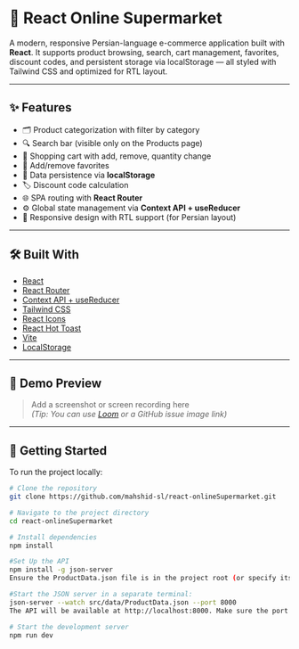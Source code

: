 # 🛒 React Online Supermarket

A modern, responsive Persian-language e-commerce application built with **React**. It supports product browsing, search, cart management, favorites, discount codes, and persistent storage via localStorage — all styled with Tailwind CSS and optimized for RTL layout.

---

## ✨ Features

- 🗂️ Product categorization with filter by category
- 🔍 Search bar (visible only on the Products page)
- 🛒 Shopping cart with add, remove, quantity change
- 💖 Add/remove favorites
- 💾 Data persistence via **localStorage**
- 🏷️ Discount code calculation
- 🌐 SPA routing with **React Router**
- ⚙️ Global state management via **Context API + useReducer**
- 📱 Responsive design with RTL support (for Persian layout)

---

## 🛠️ Built With

- [React](https://reactjs.org/)
- [React Router](https://reactrouter.com/)
- [Context API + useReducer](https://reactjs.org/docs/hooks-reference.html#usereducer)
- [Tailwind CSS](https://tailwindcss.com/)
- [React Icons](https://react-icons.github.io/react-icons/)
- [React Hot Toast](https://react-hot-toast.com/)
- [Vite](https://vitejs.dev/)
- [LocalStorage](https://developer.mozilla.org/en-US/docs/Web/API/Window/localStorage)

---

## 📸 Demo Preview

> Add a screenshot or screen recording here  
> *(Tip: You can use [Loom](https://www.loom.com/) or a GitHub issue image link)*

---

## 🚀 Getting Started

To run the project locally:

```bash
# Clone the repository
git clone https://github.com/mahshid-sl/react-onlineSupermarket.git

# Navigate to the project directory
cd react-onlineSupermarket

# Install dependencies
npm install

#Set Up the API
npm install -g json-server
Ensure the ProductData.json file is in the project root (or specify its path, e.g., src/data/ProductData.json if in a subfolder).

#Start the JSON server in a separate terminal:
json-server --watch src/data/ProductData.json --port 8000
The API will be available at http://localhost:8000. Make sure the port (8000) does not conflict with the development server.

# Start the development server
npm run dev
